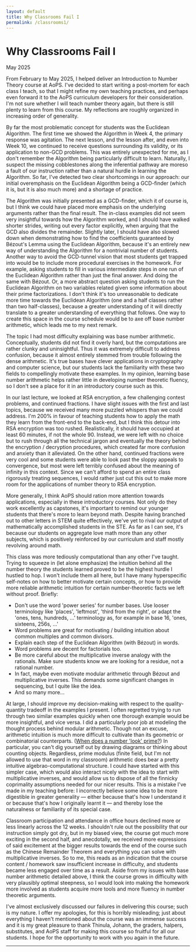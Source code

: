 ```yaml
---
layout: default
title: Why Classrooms Fail I
permalink: /classrooms1/
---
```


# Why Classrooms Fail I
<p class="date">May 2025</p>

From February to May 2025, I helped deliver an Introduction to Number Theory course at AoPS. I've decided to start writing a post-mortem for each class I teach, so that I might refine my own teaching practices, and perhaps even forward it to the AoPS curriculum developers for their consideration. I'm not sure whether I will teach number theory again, but there is still plenty to learn from this course. My reflections are roughly organized in increasing order of generality.

By far the most problematic concept for students was the Euclidean Algorithm. The first time we showed the Algorithm in Week 4, the primary response was agitation. The next lesson, and the lesson after, and even into Week 10, we continued to receive questions surrounding its validity, or its application to non-GCD problems. This was entirely unexpected for me, as I don't remember the Algorithm being particularly difficult to learn. Naturally, I suspect the missing cobblestones along the inferential pathway are moreso a fault of our instruction rather than a natural hurdle in learning the Algorithm. So far, I've detected two clear shortcomings in our approach: our initial overemphasis on the Euclidean Algorithm being a GCD-finder (which it is, but it is also much more) and a shortage of practice.

The Algorithm was initially presented as a GCD-finder, which it of course is, but I think we could have placed more emphasis on the underlying arguments rather than the final result. The in-class examples did not seem very insightful towards how the Algorithm worked, and I should have walked shorter strides, writing out every factor explicitly, when arguing that the GCD also divides the remainder. Slightly later, I should have also slowed down when demonstrating how to find the coefficients guaranteed by Bézout's Lemma using the Euclidean Algorithm, because it's an entirely new way of understanding the Algorithm for a nontrivial number of students. Another way to avoid the GCD-tunnel vision that most students get trapped into would be to include more procedural exercises in the homework. For example, asking students to fill in various intermediate steps in one run of the Euclidean Algorithm rather than just the final answer. And doing the same with Bézout. Or, a more abstract question asking students to run the Euclidean Algorithm on two variables related given some information about their prime factorizations. I don't think it's too unreasonable to dedicate more time towards the Euclidean Algorithm (one and a half classes rather than two half-classes), because a greater understanding of it will directly translate to a greater understanding of everything that follows. One way to create this space in the course schedule would be to axe off base number arithmetic, which leads me to my next remark.

The topic I had most difficulty explaining was base number arithmetic. Conceptually, students did not find it overly hard, but the computations are rather clunky and uninsightful. Thus it was extremely difficult to address confusion, because it almost entirely stemmed from trouble following the dense arithmetic. It's true bases have clever applications in cryptography and computer science, but our students lack the familiarity with these two fields to compellingly motivate these examples. In my opinion, learning base number arithmetic helps rather little in developing number theoretic fluency, so I don't see a place for it in an introductory course such as this.

In our last lecture, we looked at RSA encryption, a few challenging contest problems, and continued fractions. I have slight issues with the first and last topics, because we received many more puzzled whispers than we could address. I'm 200% in favour of teaching students how to apply the math they learn from the front-end to the back-end, but I think this detour into RSA encryption was too rushed. Realistically, it should have occupied at least 60 minutes, if not the whole 90. Instead, we were left with no choice but to rush through all the technical jargon and eventually the theory behind the encryption / decryption procedures, which created far more confusion and anxiety than it alleviated. On the other hand, continued fractions were very cool and some students were able to look past the sloppy appeals to convergence, but most were left terribly confused about the meaning of infinity in this context. Since we can't afford to spend an entire class rigorously treating sequences, I would rather just cut this out to make more room for the applications of number theory to RSA encryption.

More generally, I think AoPS should ration more attention towards applications, especially in these introductory courses. Not only do they work excellently as capstones, it's important to remind our younger students that there's more to learn beyond math. Despite having branched out to other letters in STEM quite effectively, we've yet to rival our output of mathematically accomplished students in the STE. As far as I can see, it's because our students on aggregate love math more than any other subjects, which is positively reinforced by our curriculum and staff mostly revolving around math.

This class was more tediously computational than any other I've taught. Trying to squeeze in (let alone emphasize) the intuition behind all the number theory the students learned proved to be the highest hurdle I hustled to hop. I won't include them all here, but I have many hyperspecific self-notes on how to better motivate certain concepts, or how to provide more reliable arithmetic intuition for certain number-theoretic facts we left without proof. Briefly:
* Don't use the word 'power series' for number bases. Use looser terminology like 'places', 'leftmost', 'third from the right', or adapt the 'ones, tens, hundreds, ...' terminology as, for example in base 16, 'ones, sixteens, 256s, ...'
* Word problems are great for motivating / building intuition about common multiples and common divisors.
* Explain each step of the Euclidean Algorithm (with Bézout) in words.
* Word problems are decent for factorials too.
* Be more careful about the multiplicative inverse analogy with the rationals. Make sure students know we are looking for a residue, not a rational number.
* In fact, maybe even motivate modular arithmetic through Bézout and multiplicative inverses. This demands some significant changes in sequencing, but I quite like the idea.
* And so many more...

At large, I should improve my decision-making with respect to the quality-quantity tradeoff in the examples I present. I often regretted trying to run through two similar examples quickly when one thorough example would be more insightful, and vice versa. I did a particularly poor job at modeling the thought process behind modular arithmetic. Though not an excuse, arithmetic intuition is much more difficult to cultivate than its geometric or combinatorial counterparts. (<a href="https://isthisprime.com/game/" target="_blank">When does a number 'look' prime?</a>) In particular, you can't dig yourself out by drawing diagrams or thinking about counting objects. Regardless, prime modulus (finite field, but I'm not allowed to use that word in my classroom) arithmetic does bear a pretty intuitive algebrao-computational structure. I could have started with this simpler case, which would also interact nicely with the idea to start with multiplicative inverses, and would allow us to dispose of all the finnicky coprimality assumptions needed for our nicer results. This is a mistake I've made in my teaching before: I incorrectly believe some idea to be more digestible in greater generality — either because that's how I understand it or because that's how I originally learnt it — and thereby lose the naturalness or familiarity of its special case.

Classroom participation and attendance in office hours declined more or less linearly across the 12 weeks. I shouldn't rule out the possibility that our instruction simply got dry, but in my biased view, the course got much more exciting in the second half, and anecdotally, we received more expressions of said excitement at the bigger results towards the end of the course such as the Chinese Remainder Theorem and everything you can solve with multiplicative inverses. So to me, this reads as an indication that the course content / homework saw insufficient increase in difficulty, and students became less engaged over time as a result. Aside from my issues with base number arithmetic detailed above, I think the course grows in difficulty with very plausibly optimal steepness, so I would look into making the homework more involved as students acquire more tools and more fluency in number theoretic arguments.

I've almost exclusively discussed our failures in delivering this course; such is my nature. I offer my apologies, for this is horribly misleading; just about everything I haven't mentioned about the course was an immense success and it is my great pleasure to thank Thinula, Johann, the graders, halpers, substitutes, and AoPS staff for making this course so fruitful for all our students. I hope for the opportunity to work with you again in the future.

---
